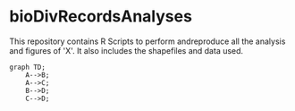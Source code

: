 # bioDivRecordsAnalyses
This repository contains R Scripts to perform andreproduce all the analysis and figures of 'X'. 
It also includes the shapefiles and data used. 
```mermaid
graph TD;
    A-->B;
    A-->C;
    B-->D;
    C-->D;
```
